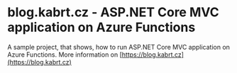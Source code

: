 # blog.kabrt.cz - ASP.NET Core MVC application on Azure Functions

A sample project, that shows, how to run ASP.NET Core MVC application on Azure Functions. More information on [https://blog.kabrt.cz](https://blog.kabrt.cz)